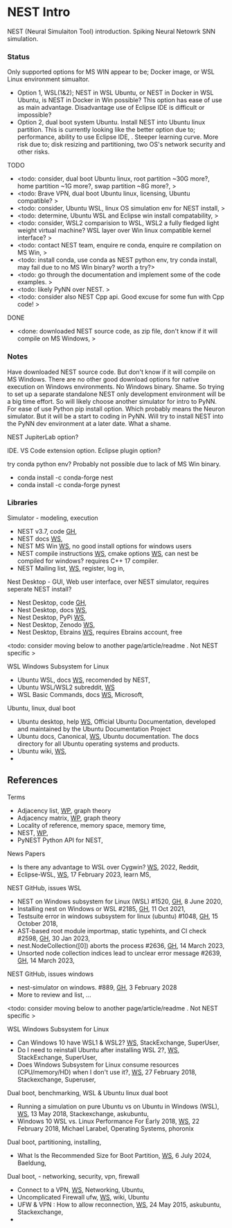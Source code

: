 # NEST Intro

NEST (Neural Simulaiton Tool) introduction. Spiking Neural Netowrk SNN simulation.

### Status
Only supported options for MS WIN appear to be; Docker image, or WSL Linux environment simualtor. 
* Option 1, WSL(1&2); NEST in WSL Ubuntu, or NEST in Docker in WSL Ubuntu, is NEST in Docker in Win possible? This option has ease of use as main advantage. Disadvantage use of Eclipse IDE is difficult or impossible?
* Option 2, dual boot system Ubuntu. Install NEST into Ubuntu linux partition. This is currently looking like the better option due to; performance, ability to use Eclipse IDE, . Steeper learning curve. More risk due to; disk resizing and partitioning, two OS's network security and other risks.

TODO
* <todo: consider, dual boot Ubuntu linux, root partition ~30G more?, home partition ~1G more?, swap partition ~8G more?, >
* <todo: Brave VPN, dual boot Ubuntu linux, licensing, Ubuntu compatible? >
* <todo: consider, Ubuntu WSL, linux OS simulation env for NEST install, >
* <todo: determine, Ubuntu WSL and Eclipse win install compatability, >
* <todo: consider, WSL2 comparision to WSL, WSL2 a fully fledged light weight virtual machine? WSL layer over Win linux compatible kernel interface? >
* <todo: contact NEST team, enquire re conda, enquire re compilation on MS Win, >
* <todo: install conda, use conda as NEST python env, try conda install, may fail due to no MS Win binary? worth a try?>
* <todo: go through the documentation and implement some of the code examples. >
* <todo: likely PyNN over NEST. >
* <todo: consider also NEST Cpp api. Good excuse for some fun with Cpp code! >

DONE
* <done: downloaded NEST source code, as zip file, don't know if it will compile on MS Windows, >

### Notes
Have downloaded NEST source code. But don't know if it will compile on MS Windows. There are no other good download options for native execution on Windows environments. No Windows binary. Shame. So trying to set up a separate standalone NEST only development environment will be a big time effort. So will likely choose another simulator for intro to PyNN. For ease of use Python pip install option. Which probably means the Neuron simulator. But it will be a start to coding in PyNN. Will try to install NEST into the PyNN dev environment at a later date. What a shame.

NEST JupiterLab option?

IDE. VS Code extension option. Eclipse plugin option?

try conda python env? Probably not possible due to lack of MS Win binary.
* conda install -c conda-forge nest
* conda install -c conda-forge pynest

### Libraries

Simulator - modeling, execution
* NEST v3.7, code [GH](https://github.com/nest/nest-simulator/releases/tag/v3.7), 
* NEST docs [WS](https://nest-simulator.readthedocs.io/en/stable/),
* NEST MS Win [WS](https://nest-simulator.readthedocs.io/en/stable/installation/user.html#windows-install), no good install options for windows users
* NEST compile instructions [WS](https://nest-simulator.readthedocs.io/en/stable/installation/noenv_install.html), cmake options [WS](https://nest-simulator.readthedocs.io/en/stable/installation/cmake_options.html#cmake-options), can nest be compiled for windows? requires C++ 17 compiler.
* NEST Mailing list, [WS](https://www.nest-simulator.org/mailinglist/postorius/lists/users.nest-simulator.org/), register, log in, 

Nest Desktop - GUI, Web user interface, over NEST simulator, requires seperate NEST install?
* Nest Desktop, code [GH](https://github.com/nest-desktop/nest-desktop/),
* Nest Desktop, docs [WS](https://nest-desktop.readthedocs.io/en/latest/),
* Nest Desktop, PyPi [WS](https://pypi.org/project/nest-desktop/),
* Nest Desktop, Zenodo [WS](https://zenodo.org/records/6320318), 
* Nest Desktop, Ebrains [WS](https://www.ebrains.eu/tools/nest-desktop), requires Ebrains account, free

<todo: consider moving below to another page/article/readme  . Not NEST specific >

WSL Windows Subsystem for Linux 
* Ubuntu WSL, docs [WS](https://documentation.ubuntu.com/wsl/en/latest/), recomended by NEST,
* Ubuntu WSL/WSL2 subreddit, [WS](https://www.reddit.com/r/bashonubuntuonwindows/)
* WSL Basic Commands, docs [WS](https://learn.microsoft.com/en-us/windows/wsl/basic-commands), Microsoft,

Ubuntu, linux, dual boot
* Ubuntu desktop, help [WS](https://help.ubuntu.com/), Official Ubuntu Documentation, developed and maintained by the Ubuntu Documentation Project
* Ubuntu docs, Canonical, [WS](https://docs.ubuntu.com/), Ubuntu documentation. The docs directory for all Ubuntu operating systems and products.
* Ubuntu wiki, [WS](https://wiki.ubuntu.com), 
* 

## References
Terms
* Adjacency list, [WP](https://en.wikipedia.org/wiki/Adjacency_list), graph theory
* Adjacency matrix, [WP](https://en.wikipedia.org/wiki/Adjacency_matrix), graph theory
* Locality of reference, memory space, memory time, 
* NEST, [WP](https://en.wikipedia.org/wiki/NEST_(software)),
* PyNEST Python API for NEST,

News Papers
* Is there any advantage to WSL over Cygwin? [WS](https://www.reddit.com/r/linux/comments/10x8mcw/is_there_any_advantage_to_wsl_over_cygwin/?rdt=48034), 2022, Reddit,
* Eclipse-WSL, [WS](https://learn.microsoft.com/en-us/answers/questions/1181705/eclipse-wsl), 17 February 2023, learn MS,

NEST GitHub, issues WSL
* NEST on Windows subsystem for Linux (WSL) #1520, [GH]([https://github.com/nest/nest-simulator/issues/1520), 8 June 2020, 
* Installing nest on Windows or WSL #2185, [GH](https://github.com/nest/nest-simulator/issues/2185), 11 Oct 2021,
* Testsuite error in windows subsystem for linux (ubuntu) #1048, [GH](https://github.com/nest/nest-simulator/issues/1048), 15 October 2018,
* AST-based root module importmap, static typehints, and CI check #2598, [GH](https://github.com/nest/nest-simulator/issues/2598), 30 Jan 2023,
* nest.NodeCollection([0]) aborts the process #2636, [GH](https://github.com/nest/nest-simulator/issues/2636), 14 March 2023,
* Unsorted node collection indices lead to unclear error message #2639, [GH](https://github.com/nest/nest-simulator/issues/2639), 14 March 2023,

NEST GitHub, issues windows
* nest-simulator on windows. #889, [GH](https://github.com/nest/nest-simulator/issues/889), 3 February 2028
* More to review and list, ...

<todo: consider moving below to another page/article/readme . Not NEST specific >

WSL Windows Subsystem for Linux 
* Can Windows 10 have WSL1 & WSL2? [WS](https://superuser.com/questions/1697133/can-windows-10-have-wsl1-wsl2), StackExchange, SuperUser,
* Do I need to reinstall Ubuntu after installing WSL 2?, [WS](https://superuser.com/questions/1582347/do-i-need-to-reinstall-ubuntu-after-installing-wsl-2), StackExchange, SuperUser,
* Does Windows Subsystem for Linux consume resources (CPU/memory/HD) when I don't use it?, [WS](https://superuser.com/questions/1298844/does-windows-subsystem-for-linux-consume-resources-cpu-memory-hd-when-i-dont), 27 February 2018, Stackexchange, Superuser, 

Dual boot, benchmarking, WSL & Ubuntu linux dual boot
* Running a simulation on pure Ubuntu vs on Ubuntu in Windows (WSL), [WS](https://askubuntu.com/questions/1035568/running-a-simulation-on-pure-ubuntu-vs-on-ubuntu-in-windows-wsl), 13 May 2018, Stackexchange, askubuntu,
* Windows 10 WSL vs. Linux Performance For Early 2018, [WS](https://www.phoronix.com/review/wsl-february-2018), 22 February 2018, Michael Larabel, Operating Systems, phoronix 

Dual boot, partitioning, installing, 
* What Is the Recommended Size for Boot Partition, [WS](https://www.baeldung.com/cs/boot-partition-ideal-size), 6 July 2024, Baeldung, 

Dual boot, - networking, security, vpn, firewall
* Connect to a VPN, [WS](https://help.ubuntu.com/stable/ubuntu-help/net-vpn-connect.html.en), Networking, Ubuntu,
* Uncomplicated Firewall ufw, [WS](https://wiki.ubuntu.com/UncomplicatedFirewall), wiki, Ubuntu
* UFW & VPN : How to allow reconnection, [WS](https://askubuntu.com/questions/627622/ufw-vpn-how-to-allow-reconnection), 24 May 2015, askubuntu, Stackexchange,
* 
